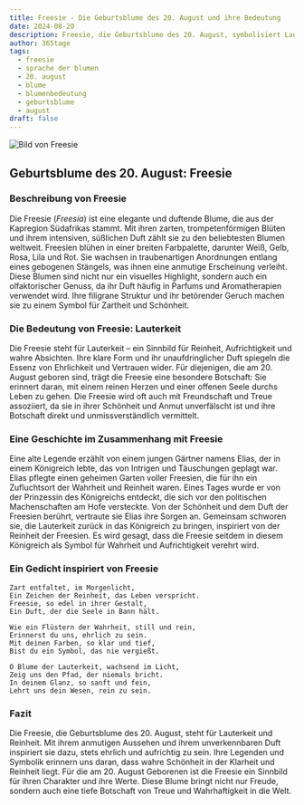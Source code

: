 ```yaml
---
title: Freesie - Die Geburtsblume des 20. August und ihre Bedeutung
date: 2024-08-20
description: Freesie, die Geburtsblume des 20. August, symbolisiert Lauterkeit. Erfahre mehr über ihre Geschichte, Bedeutung und Symbolik in der Sprache der Blumen.
author: 365tage
tags:
  - freesie
  - sprache der blumen
  - 20. august
  - blume
  - blumenbedeutung
  - geburtsblume
  - august
draft: false
---
```


![Bild von Freesie](https://cdn.pixabay.com/photo/2019/10/04/22/30/flower-4526658_1280.jpg#center)


## Geburtsblume des 20. August: Freesie

### Beschreibung von Freesie

Die Freesie (_Freesia_) ist eine elegante und duftende Blume, die aus der Kapregion Südafrikas stammt. Mit ihren zarten, trompetenförmigen Blüten und ihrem intensiven, süßlichen Duft zählt sie zu den beliebtesten Blumen weltweit. Freesien blühen in einer breiten Farbpalette, darunter Weiß, Gelb, Rosa, Lila und Rot. Sie wachsen in traubenartigen Anordnungen entlang eines gebogenen Stängels, was ihnen eine anmutige Erscheinung verleiht. Diese Blumen sind nicht nur ein visuelles Highlight, sondern auch ein olfaktorischer Genuss, da ihr Duft häufig in Parfums und Aromatherapien verwendet wird. Ihre filigrane Struktur und ihr betörender Geruch machen sie zu einem Symbol für Zartheit und Schönheit.

### Die Bedeutung von Freesie: Lauterkeit

Die Freesie steht für Lauterkeit – ein Sinnbild für Reinheit, Aufrichtigkeit und wahre Absichten. Ihre klare Form und ihr unaufdringlicher Duft spiegeln die Essenz von Ehrlichkeit und Vertrauen wider. Für diejenigen, die am 20. August geboren sind, trägt die Freesie eine besondere Botschaft: Sie erinnert daran, mit einem reinen Herzen und einer offenen Seele durchs Leben zu gehen. Die Freesie wird oft auch mit Freundschaft und Treue assoziiert, da sie in ihrer Schönheit und Anmut unverfälscht ist und ihre Botschaft direkt und unmissverständlich vermittelt.

### Eine Geschichte im Zusammenhang mit Freesie

Eine alte Legende erzählt von einem jungen Gärtner namens Elias, der in einem Königreich lebte, das von Intrigen und Täuschungen geplagt war. Elias pflegte einen geheimen Garten voller Freesien, die für ihn ein Zufluchtsort der Wahrheit und Reinheit waren. Eines Tages wurde er von der Prinzessin des Königreichs entdeckt, die sich vor den politischen Machenschaften am Hofe versteckte. Von der Schönheit und dem Duft der Freesien berührt, vertraute sie Elias ihre Sorgen an. Gemeinsam schworen sie, die Lauterkeit zurück in das Königreich zu bringen, inspiriert von der Reinheit der Freesien. Es wird gesagt, dass die Freesie seitdem in diesem Königreich als Symbol für Wahrheit und Aufrichtigkeit verehrt wird.

### Ein Gedicht inspiriert von Freesie

```
Zart entfaltet, im Morgenlicht,  
Ein Zeichen der Reinheit, das Leben verspricht.  
Freesie, so edel in ihrer Gestalt,  
Ein Duft, der die Seele in Bann hält.  

Wie ein Flüstern der Wahrheit, still und rein,  
Erinnerst du uns, ehrlich zu sein.  
Mit deinen Farben, so klar und tief,  
Bist du ein Symbol, das nie vergießt.  

O Blume der Lauterkeit, wachsend im Licht,  
Zeig uns den Pfad, der niemals bricht.  
In deinem Glanz, so sanft und fein,  
Lehrt uns dein Wesen, rein zu sein.  
```

### Fazit

Die Freesie, die Geburtsblume des 20. August, steht für Lauterkeit und Reinheit. Mit ihrem anmutigen Aussehen und ihrem unverkennbaren Duft inspiriert sie dazu, stets ehrlich und aufrichtig zu sein. Ihre Legenden und Symbolik erinnern uns daran, dass wahre Schönheit in der Klarheit und Reinheit liegt. Für die am 20. August Geborenen ist die Freesie ein Sinnbild für ihren Charakter und ihre Werte. Diese Blume bringt nicht nur Freude, sondern auch eine tiefe Botschaft von Treue und Wahrhaftigkeit in die Welt.